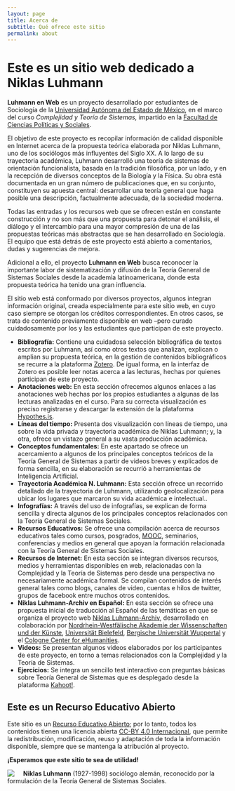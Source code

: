 ```yaml
---
layout: page
title: Acerca de
subtitle: Qué ofrece este sitio
permalink: about
---
```


# Este es un sitio web dedicado a Niklas Luhmann

**Luhmann en Web** es un proyecto desarrollado por estudiantes de Sociología de la [Universidad Autónoma del Estado de México](https://www.uaemex.mx/), en el marco del curso _Complejidad y Teoría de Sistemas,_ impartido en la [Facultad de Ciencias Políticas y Sociales](https://fcpysuaemexoficial.wixsite.com/misitio).

El objetivo de este proyecto es recopilar información de calidad disponible en Internet acerca de la propuesta teórica elaborada por Niklas Luhmann, uno de los sociólogos más influyentes del Siglo XX. A lo largo de su trayectoria académica, Luhmann desarrolló una teoría de sistemas de orientación funcionalista, basada en la tradición filosófica, por un lado, y en la recepción de diversos conceptos de la Biología y la Física. Su obra está documentada en un gran número de publicaciones que, en su conjunto, constituyen su apuesta central: desarrollar una teoría general que haga posible una descripción, factualmente adecuada, de la sociedad moderna.

Todas las entradas y los recursos web que se ofrecen están en constante construcción y no son más que una propuesta para detonar el análisis, el diálogo y el intercambio para una mayor compresión de una de las propuestas teóricas más abstractas que se han desarrollado en Sociología. El equipo que está detrás de este proyecto está abierto a comentarios, dudas y sugerencias de mejora.

Adicional a ello, el proyecto **Luhmann en Web** busca reconocer la importante labor de sistematización y difusión de la Teoría General de Sistemas Sociales desde la academia latinoamericana, donde esta propuesta teórica ha tenido una gran influencia.

El sitio web está conformado por diversos proyectos, algunos integran información original, creada especialmente para este sitio web, en cuyo caso siempre se otorgan los créditos correspondientes. En otros casos, se trata de contenido previamente disponible en web –pero curado cuidadosamente por los y las estudiantes que participan de este proyecto.

* **Bibliografía:** Contiene una cuidadosa selección bibliográfica de textos escritos por Luhmann, así como otros textos que analizan, explican o amplian su propuesta teórica, en la gestión de contenidos bibliográficos se recurre a la plataforma [Zotero](https://www.zotero.org/). De igual forma, en la interfaz de Zotero es posible leer notas acerca a las lecturas, hechas por quienes participan de este proyecto. 
* **Anotaciones web:** En esta sección ofrecemos algunos enlaces a las anotaciones web hechas por los propios estudiantes a algunas de las lecturas analizadas en el curso. Para su correcta visualización es preciso registrarse y descargar la extensión de la plataforma [Hypothes.is](https://web.hypothes.is/). 
* **Líneas del tiempo:** Presenta dos visualización con líneas de tiempo, una sobre la vida privada y trayectoria académica de Niklas Luhmann; y, la otra, ofrece un vistazo general a su vasta producción académica.
* **Conceptos fundamentales:** En este apartado se ofrece un acercamiento a algunos de los principales conceptos teóricos de la Teoría General de Sistemas a partir de videos breves y explicados de forma sencilla, en su elaboración se recurrió a herramientas de Inteligencia Artificial.
* **Trayectoria Académica N. Luhmann:** Esta sección ofrece un recorrido detallado de la trayectoria de Luhmann, utilizando geolocalización para ubicar los lugares que marcaron su vida académica e intelectual..
* **Infografías:** A través del uso de infografías, se explican de forma sencilla y directa algunos de los principales conceptos relacionados con la Teoría General de Sistemas Sociales.
* **Recursos Educativos:** Se ofrece una compilación acerca de recursos educativos tales como cursos, posgrados, [MOOC](https://es.wikipedia.org/wiki/Massive_Open_Online_Course), seminarios, conferencias y medios en general que apoyan la formación relacionada con la Teoría General de Sistemas Sociales.
* **Recursos de Internet:** En esta sección se integran diversos recursos, medios y herramientas disponibles en web, relacionadas con la Complejidad y la Teoría de Sistemas pero desde una perspectiva no necesariamente académica formal. Se compilan contenidos de interés general tales como blogs, canales de video, cuentas e hilos de twitter, grupos de facebook entre muchos otros contenidos. 
* **Niklas Luhmann-Archiv en Español:** En esta sección se ofrece una propuesta inicial de traducción al Español de las temáticas en que se organiza el proyecto web [Niklas Luhmann-Archiv](https://niklas-luhmann-archiv.de/), desarrollado en colaboración por [Nordrhein-Westfälische Akademie der Wissenschaften und der Künste](https://www.awk.nrw/), [Universität Bielefeld](https://www.uni-bielefeld.de/fakultaeten/soziologie/index.xml), [Bergische Universität Wuppertal](https://www.geschichte.uni-wuppertal.de/de/lehrgebiete/digital-humanities/) y el [Cologne Center for eHumanities](https://cceh.uni-koeln.de/). 
* **Videos:** Se presentan algunos videos elaborados por los participantes de este proyecto, en torno a temas relacionados con la Complejidad y la Teoría de Sistemas.
* **Ejercicios:** Se integra un sencillo test interactivo con preguntas básicas sobre Teoría General de Sistemas que es desplegado desde la plataforma [Kahoot!](https://kahoot.it/).
  

## Este es un Recurso Educativo Abierto

Este sitio es un [Recurso Educativo Abierto](https://es.wikipedia.org/wiki/Recursos_educativos_abiertos); por lo tanto, todos los contenidos tienen una licencia abierta [CC-BY 4.0 Internacional](https://creativecommons.org/licenses/by/4.0/deed.es), que permite la redistribución, modificación, reuso y adaptación de toda la información disponible, siempre que se mantenga la atribución al proyecto.

**¡Esperamos que este sitio te sea de utilidad!**

<div style="clear:both"></div>

<img src="{{ site.baseurl }}/assets/img/Luhmann.jpeg" style="float: left; padding-right: 20px;"> **Niklas Luhmann** (1927-1998) sociólogo alemán, reconocido por la formulación de la Teoría General de Sistemas Sociales.

<div style="clear:both"></div>

